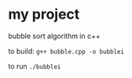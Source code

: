 # my project

bubble sort algorithm in c++

to build:
	`g++ bubble.cpp -o bubblei`

to run 
  `./bubblei`
